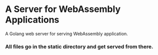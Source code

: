 # A Server for WebAssembly Applications

A Golang web server for serving WebAssembly application.

### All files go in the static directory and get served from there.